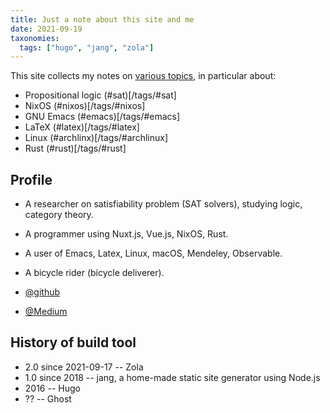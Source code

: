 ```yaml
---
title: Just a note about this site and me
date: 2021-09-19
taxonomies:
  tags: ["hugo", "jang", "zola"]
---
```

This site collects my notes on [various topics](/tags), in particular about:

- Propositional logic (#sat)[/tags/#sat]
- NixOS (#nixos)[/tags/#nixos]
- GNU Emacs (#emacs)[/tags/#emacs]
- LaTeX (#latex)[/tags/#latex]
- Linux (#archlinx)[/tags/#archlinux]
- Rust (#rust)[/tags/#rust]

##  Profile

- A researcher on satisfiability problem (SAT solvers), studying logic, category theory.
- A programmer using Nuxt.js, Vue.js, NixOS, Rust.
- A user of Emacs, Latex, Linux, macOS, Mendeley, Observable.
- A bicycle rider (bicycle deliverer).

- <i class="fab fa-github"></i><a href="https://github.com/shnarazk">@github</a>
- <i class="fab fa-medium"></i><a href="https://medium.com/@shnarazk/">@Medium</a>

## History of build tool

- 2.0 since 2021-09-17 -- Zola
- 1.0 since 2018 -- jang, a home-made static site generator using Node.js
- 2016 -- Hugo
- ?? -- Ghost
